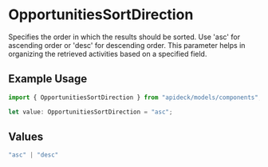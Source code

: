# OpportunitiesSortDirection

Specifies the order in which the results should be sorted. Use 'asc' for ascending order or 'desc' for descending order. This parameter helps in organizing the retrieved activities based on a specified field.

## Example Usage

```typescript
import { OpportunitiesSortDirection } from "apideck/models/components";

let value: OpportunitiesSortDirection = "asc";
```

## Values

```typescript
"asc" | "desc"
```